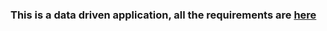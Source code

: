 ### This is a data driven application, all the requirements are [here](https://github.com/xhefribala/EventDrivenCloud_Library_App/blob/master/Requirements.pdf)
